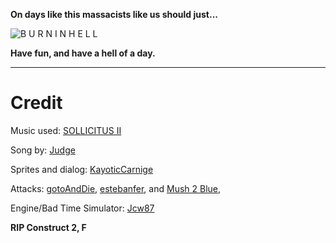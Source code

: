 **On days like this massacists like us should just...**

![B U R N  I N  H E L L](https://kckarnige.github.io/res/bound_threat.png)

**Have fun, and have a hell of a day.**

________________________________________________________________________________

# Credit

Music used: [SOLLICITUS II](https://soundcloud.com/ragher/swapped-realities-sollicitus-updated)

Song by: [Judge](https://soundcloud.com/ragher)

Sprites and dialog: [KayoticCarnige](https://www.github.com/kckarnige)

Attacks: [gotoAndDie](https://github.com/gotoAndDie), [estebanfer](https://www.reddit.com/user/estebanfer), and [Mush 2 Blue](https://www.youtube.com/channel/UCMHwpcP2P4AbV1tDgz5N5XA),

Engine/Bad Time Simulator: [Jcw87](https://www.github.com/jcw87)

**RIP Construct 2, F**
